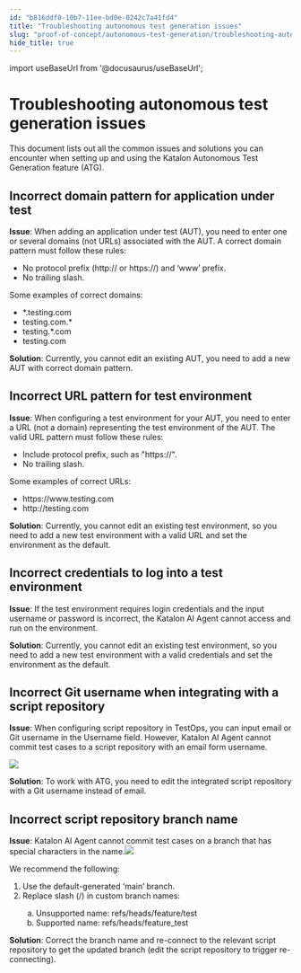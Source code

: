 ```yaml
---
id: "b816ddf0-10b7-11ee-bd0e-0242c7a41fd4"
title: "Troubleshooting autonomous test generation issues"
slug: "proof-of-concept/autonomous-test-generation/troubleshooting-autonomous-test-generation-issues"
hide_title: true
---
```

import useBaseUrl from '@docusaurus/useBaseUrl';


# <a id="concept-9513" class="anchor_top_offset"/><a id="ariaid-title1" class="anchor_top_offset"/>Troubleshooting autonomous test generation issues

<p xmlns="http://www.w3.org/1999/xhtml" className="p">This document lists out all the common issues and solutions you can encounter when setting up and using the Katalon Autonomous Test Generation feature (ATG).</p> 

## Incorrect domain pattern for application under test

<p xmlns="http://www.w3.org/1999/xhtml" className="p"><strong className="ph b">Issue</strong>: When adding an application under test (AUT), you need to  enter one or several domains (not URLs) associated with the AUT. A correct domain pattern must follow these rules:</p> 
        
<ul xmlns="http://www.w3.org/1999/xhtml" className="ul"><li className="li">No protocol prefix (http:// or https://) and ‘www’ prefix.</li><li className="li">No trailing slash.</li></ul> 
        
<p xmlns="http://www.w3.org/1999/xhtml" className="p">Some examples of correct domains:</p> 
        
<ul xmlns="http://www.w3.org/1999/xhtml" className="ul"><li className="li">*.testing.com</li><li className="li">testing.com.*</li><li className="li">testing.*.com</li><li className="li">testing.com</li></ul> 
<p xmlns="http://www.w3.org/1999/xhtml" className="p"><strong className="ph b">Solution</strong>: Currently, you cannot edit an existing AUT, you need to add a new AUT with correct domain pattern.</p> 

## Incorrect URL pattern for test environment

<p xmlns="http://www.w3.org/1999/xhtml" className="p"><strong className="ph b">Issue</strong>: When configuring a test environment for your AUT,  you need to enter a URL (not a domain) representing the test environment of the AUT. The valid   URL pattern must follow these rules:</p> 
        
<ul xmlns="http://www.w3.org/1999/xhtml" className="ul"><li className="li">Include protocol prefix, such as "https://".</li><li className="li">No trailing slash.</li></ul> 
        
<p xmlns="http://www.w3.org/1999/xhtml" className="p">Some examples of correct URLs:</p> 
        
<ul xmlns="http://www.w3.org/1999/xhtml" className="ul"><li className="li">https://www.testing.com</li><li className="li">http://testing.com</li></ul> 
<p xmlns="http://www.w3.org/1999/xhtml" className="p"><strong className="ph b">Solution</strong>: Currently, you cannot edit an existing test environment, so you need to add a new test environment with a valid URL and set the environment as the default.</p> 

## Incorrect credentials to log into a test environment

<p xmlns="http://www.w3.org/1999/xhtml" className="p"><strong className="ph b">Issue</strong>: If the test environment requires login credentials and the input username or password is incorrect, the Katalon AI Agent cannot access and run on the environment.</p> 
<p xmlns="http://www.w3.org/1999/xhtml" className="p"><strong className="ph b">Solution</strong>: Currently, you cannot edit an existing test environment, so you need to add a new test environment with a valid credentials and set the environment as the default.</p> 

## Incorrect Git username when integrating with a script repository

<p xmlns="http://www.w3.org/1999/xhtml" className="p"><strong className="ph b">Issue</strong>: When configuring script repository in <span className="ph">TestOps</span>, you can input email or Git username in the <span className="ph uicontrol">Username</span> field. However, Katalon AI Agent cannot commit test cases to a script repository with an email form username.</p> 
<p xmlns="http://www.w3.org/1999/xhtml" className="p"><img className="image" width={400} src={useBaseUrl("/b809be90-10b7-11ee-bd0e-0242c7a41fd4.png")} /></p> 
<p xmlns="http://www.w3.org/1999/xhtml" className="p"><strong className="ph b">Solution</strong>: To work with ATG, you need to edit the integrated script repository with a Git username instead of email.</p> 

## Incorrect script repository branch name

<p xmlns="http://www.w3.org/1999/xhtml" className="p"><strong className="ph b">Issue</strong>: Katalon AI Agent cannot commit test cases on a branch that has  special characters in the name.<img className="image" width={400} src={useBaseUrl("/b7fe25d0-10b7-11ee-bd0e-0242c7a41fd4.png")} /></p> 
<div xmlns="http://www.w3.org/1999/xhtml" className="p"> We recommend the following:<ol className="ol"><li className="li">Use the default-generated ‘main’ branch.</li><li className="li"><div className="p">Replace slash (/) in custom branch names: <ol className="ol" type="a"><li className="li">Unsupported name: refs/heads/feature/test</li><li className="li">Supported name: refs/heads/feature_test</li></ol></div></li></ol></div>
<p xmlns="http://www.w3.org/1999/xhtml" className="p"><strong className="ph b">Solution</strong>: Correct the branch name and re-connect to the relevant script repository to get the updated branch (edit the script repository to trigger re-connecting).</p> 
